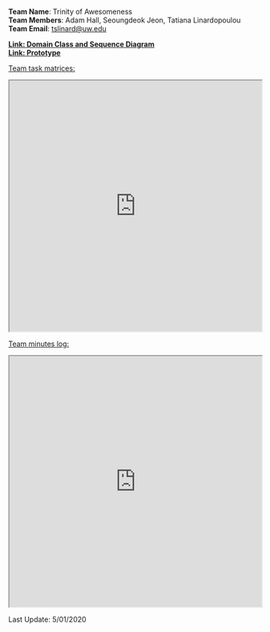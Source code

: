 
<strong>Team Name</strong>: Trinity of Awesomeness<br/>
<strong>Team Members</strong>: Adam Hall,  Seoungdeok Jeon, Tatiana Linardopoulou<br/>
<strong>Team Email</strong>: <tslinard@uw.edu>

<a href="https://drive.google.com/file/d/1zSCXoBuWMKqr_jvfUZW668Gtgox0TBP-/view"><strong>Link: Domain Class and Sequence Diagram</strong></a>
<br/>
<a href="https://docs.google.com/presentation/d/1U5o4SJzmj-xRVAMoM6KkF1JahpoqXOP4Zp4TswFPpjA/edit#slide=id.p"> <strong>Link: Prototype</strong></a><br/>
  

<a href="https://docs.google.com/spreadsheets/d/1Dxx__lm9wpbBzTXCeVnMcE22EXJMnJqr2aiAW0D5lKA/edit?ts=5e9f3992#gid=0" target="_blank">Team task matrices:</a>
<iframe
  src="https://docs.google.com/spreadsheets/d/1Dxx__lm9wpbBzTXCeVnMcE22EXJMnJqr2aiAW0D5lKA/edit?ts=5e9f3992#gid=0"
  style="width:100%; height:500px;"
></iframe>

<a href="https://docs.google.com/document/d/1VuHiAVWgwR0IRgm4SgcGb2AdXvTUUsrBSnJY5_ZS8uc/edit">Team minutes log:</a>
<iframe
  src="https://docs.google.com/document/d/1VuHiAVWgwR0IRgm4SgcGb2AdXvTUUsrBSnJY5_ZS8uc/edit"
  style="width:100%; height:500px;"
></iframe>

Last Update: 5/01/2020

